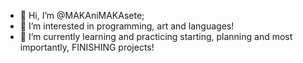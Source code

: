 - 👋 Hi, I’m @MAKAniMAKAsete;
- 👀 I’m interested in programming, art and languages!
- 🌱 I’m currently learning and practicing starting, planning and most importantly, FINISHING projects!
